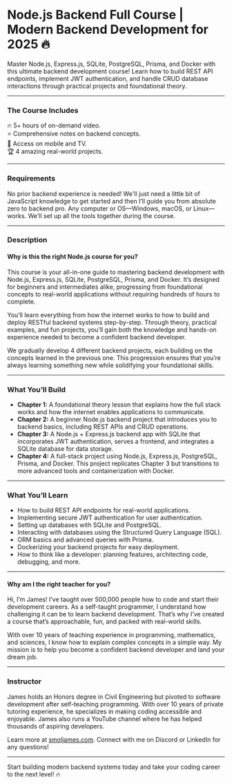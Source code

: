 # Node.js Backend Full Course | Modern Backend Development for 2025 🔥

Master Node.js, Express.js, SQLite, PostgreSQL, Prisma, and Docker with this ultimate backend development course! Learn how to build REST API endpoints, implement JWT authentication, and handle CRUD database interactions through practical projects and foundational theory.

---

### **The Course Includes**

🔥 5+ hours of on-demand video.  
⭐️ Comprehensive notes on backend concepts.  
🧪 Access on mobile and TV.  
🏆 4 amazing real-world projects.

---

### **Requirements**

No prior backend experience is needed! We'll just need a little bit of JavaScript knowledge to get started and then I’ll guide you from absolute zero to backend pro.
Any computer or OS—Windows, macOS, or Linux—works. We'll set up all the tools together during the course.

---

### **Description**

#### **Why is this the right Node.js course for you?**

This course is your all-in-one guide to mastering backend development with Node.js, Express.js, SQLite, PostgreSQL, Prisma, and Docker. It’s designed for beginners and intermediates alike, progressing from foundational concepts to real-world applications without requiring hundreds of hours to complete.

You’ll learn everything from how the internet works to how to build and deploy RESTful backend systems step-by-step. Through theory, practical examples, and fun projects, you’ll gain both the knowledge and hands-on experience needed to become a confident backend developer.

We gradually develop 4 different backend projects, each building on the concepts learned in the previous one. This progression ensures that you’re always learning something new while solidifying your foundational skills.

---

### **What You’ll Build**

- **Chapter 1:** A foundational theory lesson that explains how the full stack works and how the internet enables applications to communicate.
- **Chapter 2:** A beginner Node.js backend project that introduces you to backend basics, including REST APIs and CRUD operations.
- **Chapter 3:** A Node.js + Express.js backend app with SQLite that incorporates JWT authentication, serves a frontend, and integrates a SQLite database for data storage.
- **Chapter 4:** A full-stack project using Node.js, Express.js, PostgreSQL, Prisma, and Docker. This project replicates Chapter 3 but transitions to more advanced tools and containerization with Docker.

---

### **What You’ll Learn**

- How to build REST API endpoints for real-world applications.
- Implementing secure JWT authentication for user authentication.
- Setting up databases with SQLite and PostgreSQL.
- Interacting with databases using the Structured Query Language (SQL).
- ORM basics and advanced queries with Prisma.
- Dockerizing your backend projects for easy deployment.
- How to think like a developer: planning features, architecting code, debugging, and more.

---

#### **Why am I the right teacher for you?**

Hi, I’m James! I’ve taught over 500,000 people how to code and start their development careers. As a self-taught programmer, I understand how challenging it can be to learn backend development. That’s why I’ve created a course that’s approachable, fun, and packed with real-world skills.

With over 10 years of teaching experience in programming, mathematics, and sciences, I know how to explain complex concepts in a simple way. My mission is to help you become a confident backend developer and land your dream job.

---

### **Instructor**

James holds an Honors degree in Civil Engineering but pivoted to software development after self-teaching programming. With over 10 years of private tutoring experience, he specializes in making coding accessible and enjoyable. James also runs a YouTube channel where he has helped thousands of aspiring developers.

Learn more at [smoljames.com](https://www.smoljames.com). Connect with me on Discord or LinkedIn for any questions!

---

Start building modern backend systems today and take your coding career to the next level! 🔥
